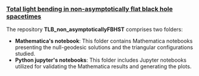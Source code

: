 ### [Total light bending in non-asymptotically flat black hole spacetimes](https://iopscience.iop.org/article/10.1088/1361-6382/ad0e81)

The repository **TLB_non_asymptoticallyFBHST** comprises two folders: 

- **Mathematica's notebook**: This folder contains Mathematica notebooks presenting the null-geodesic solutions and the triangular configurations studied.
- **Python jupyter's notebooks**: This folder includes Jupyter notebooks utilized for validating the Mathematica results and generating the plots.